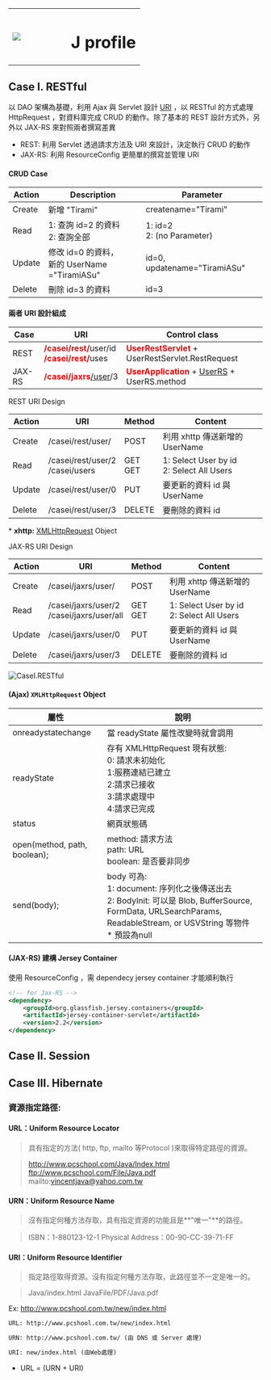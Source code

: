 <table>
    <td style="border:0px;width:100px;"><img src="https://avatars0.githubusercontent.com/u/46002098?s=460&amp;v=4"/></td>
    <td style="border:0px"><h1>J profile</h1></td>
</table>

## Case I. RESTful

以 DAO 架構為基礎，利用 Ajax 與 Servlet 設計 [URI](#uri) ，以 RESTful 的方式處理 HttpRequest ，對資料庫完成 CRUD 的動作。除了基本的 REST 設計方式外，另外以 JAX-RS 來對照兩者撰寫差異

* REST: 利用 Servlet 透過請求方法及 URI 來設計，決定執行 CRUD 的動作
* JAX-RS: 利用 ResourceConfig 更簡單的撰寫並管理 URI



#### CRUD Case

| Action | Description                                        | Parameter                      |
| ------ | -------------------------------------------------- | ------------------------------ |
| Create | 新增 "Tirami"                                      | createname="Tirami"            |
| Read   | 1: 查詢 id=2 的資料<br />2: 查詢全部               | 1: id=2<br />2: (no Parameter) |
| Update | 修改 id=0 的資料，<br />新的 UserName ="TiramiASu" | id=0, updatename="TiramiASu"   |
| Delete | 刪除 id=3 的資料                                   | id=3                           |



#### 兩者 URI 設計組成

| Case   | URI                                                          | Control class                                                |
| ------ | ------------------------------------------------------------ | ------------------------------------------------------------ |
| REST   | <b style="color:red">/casei/rest/</b>user/id<br /><b style="color:red">/casei/rest/</b>uses | <b style="color:red">UserRestServlet</b> + UserRestServlet.RestRequest |
| JAX-RS | <b style="color:red">/casei/jaxrs</b><u>/user</u>/3          | <b style="color:red">UserApplication</b> + <u>UserRS</u> + UserRS.method |



REST URI Design

| Action | URI                                  | Method       | Content                                       |
| ------ | ------------------------------------ | ------------ | --------------------------------------------- |
| Create | /casei/rest/user/                    | POST         | 利用 xhttp 傳送新增的 UserName                |
| Read   | /casei/rest/user/2<br />/casei/users | GET<br />GET | 1: Select User by id<br />2: Select All Users |
| Update | /casei/rest/user/0                   | PUT          | 要更新的資料 id 與 UserName                   |
| Delete | /casei/rest/user/3                   | DELETE       | 要刪除的資料 id                               |

\* **xhttp:** [XMLHttpRequest](#xhttp) Object



JAX-RS URI Design

| Action | URI                                            | Method       | Content                                       |
| ------ | ---------------------------------------------- | ------------ | --------------------------------------------- |
| Create | /casei/jaxrs/user/                             | POST         | 利用 xhttp 傳送新增的 UserName                |
| Read   | /casei/jaxrs/user/2<br />/casei/jaxrs/user/all | GET<br />GET | 1: Select User by id<br />2: Select All Users |
| Update | /casei/jaxrs/user/0                            | PUT          | 要更新的資料 id 與 UserName                   |
| Delete | /casei/jaxrs/user/3                            | DELETE       | 要刪除的資料 id                               |



![CaseI.RESTful](C:\Users\USER\Documents\casei_RESTful.PNG)

<span id="xhttp"/>



#### (Ajax) `XMLHttpRequest` Object

| 屬性                         | 說明                                                         |
| ---------------------------- | ------------------------------------------------------------ |
| onreadystatechange           | 當 readyState 屬性改變時就會調用                             |
| readyState                   | 存有 XMLHttpRequest 現有狀態:<br />0: 請求未初始化<br />1:服務連結已建立<br />2:請求已接收<br />3:請求處理中<br />4:請求已完成 |
| status                       | 網頁狀態碼                                                   |
| open(method, path, boolean); | method: 請求方法<br />path: URL<br />boolean: 是否要非同步   |
| send(body);                  | body 可為:<br />1: document: 序列化之後傳送出去<br />2: BodyInit: 可以是 Blob, BufferSource, FormData, URLSearchParams, ReadableStream, or USVString 等物件<br />* 預設為null |



#### (JAX-RS) 建構 Jersey Container

使用 ResourceConfig ，需 dependecy jersey container 才能順利執行

```xml
<!-- for Jax-RS -->
<dependency>
    <groupId>org.glassfish.jersey.containers</groupId>
    <artifactId>jersey-container-servlet</artifactId>
    <version>2.2</version>
</dependency>
```





## Case II. Session





## Case III. Hibernate

 











<span id="uri"/>



### 資源指定路徑:

#### URL：Uniform Resource Locator

> 具有指定的方法( http, ftp, mailto 等Protocol )來取得特定路徑的資源。

> http://www.pcschool.com/Java/Index.html
> ftp://www.pcschool.com/File/Java.pdf
> mailto:vincentjava@yahoo.com.tw



#### URN：Uniform Resource Name

> 沒有指定何種方法存取，具有指定資源的功能且是**"唯一"**的路徑。

> ISBN：1-880123-12-1
> Physical Address：00-90-CC-39-71-FF



#### URI：Uniform Resource Identifier

> 指定路徑取得資源。沒有指定何種方法存取，此路徑並不一定是唯一的。

> Java/index.html
> JavaFile/PDF/Java.pdf



Ex: http://www.pcshool.com.tw/new/index.html

```txt
URL: http://www.pcshool.com.tw/new/index.html

URN: http://www.pcshool.com.tw/ (由 DNS 或 Server 處理)

URI: new/index.html (由Web處理)
```

* URL = (URN + URI)















